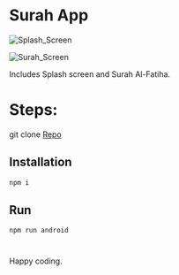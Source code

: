 # Surah App

![Splash_Screen](https://github.com/rayasrahiman/SurahApp/assets/58700409/aa09cc60-bbd7-4cc9-a94b-621be4cf7d27)

![Surah_Screen](https://github.com/rayasrahiman/SurahApp/assets/58700409/60ec64a0-c66d-4b9b-a726-05dbf368c774)

Includes Splash screen and Surah Al-Fatiha.

# Steps:

git clone [Repo](https://github.com/rayasrahiman/SurahApp.git)

## Installation

```bash
npm i
```
## Run

```bash
npm run android
```
#
Happy coding.
